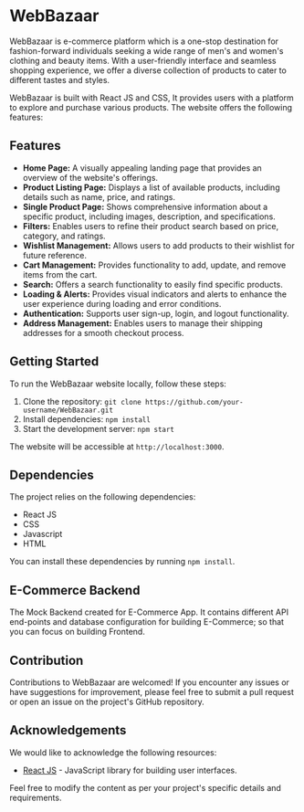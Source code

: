 # WebBazaar

WebBazaar is e-commerce platform which is a one-stop destination for fashion-forward individuals seeking a wide range of men's and women's clothing and beauty items. With a user-friendly interface and seamless shopping experience, we offer a diverse collection of products to cater to different tastes and styles.

WebBazaar is built with React JS and CSS, It provides users with a platform to explore and purchase various products. The website offers the following features:

## Features

- **Home Page:** A visually appealing landing page that provides an overview of the website's offerings.
- **Product Listing Page:** Displays a list of available products, including details such as name, price, and ratings.
- **Single Product Page:** Shows comprehensive information about a specific product, including images, description, and specifications.
- **Filters:** Enables users to refine their product search based on price, category, and ratings.
- **Wishlist Management:** Allows users to add products to their wishlist for future reference.
- **Cart Management:** Provides functionality to add, update, and remove items from the cart.
- **Search:** Offers a search functionality to easily find specific products.
- **Loading & Alerts:** Provides visual indicators and alerts to enhance the user experience during loading and error conditions.
- **Authentication:** Supports user sign-up, login, and logout functionality.
- **Address Management:** Enables users to manage their shipping addresses for a smooth checkout process.

## Getting Started

To run the WebBazaar website locally, follow these steps:

1. Clone the repository: `git clone https://github.com/your-username/WebBazaar.git`
2. Install dependencies: `npm install`
3. Start the development server: `npm start`

The website will be accessible at `http://localhost:3000`.

## Dependencies

The project relies on the following dependencies:

- React JS
- CSS
- Javascript
- HTML

You can install these dependencies by running `npm install`.

## E-Commerce Backend

The Mock Backend created for E-Commerce App. It contains different API end-points and database configuration for building E-Commerce; so that you can focus on building Frontend.

## Contribution

Contributions to WebBazaar are welcomed! If you encounter any issues or have suggestions for improvement, please feel free to submit a pull request or open an issue on the project's GitHub repository.

## Acknowledgements

We would like to acknowledge the following resources:

- [React JS](https://react.dev/) - JavaScript library for building user interfaces.

Feel free to modify the content as per your project's specific details and requirements.
